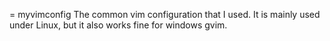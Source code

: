 = myvimconfig
The common vim configuration that I used.
It is mainly used under Linux, but it also works fine for windows gvim.
